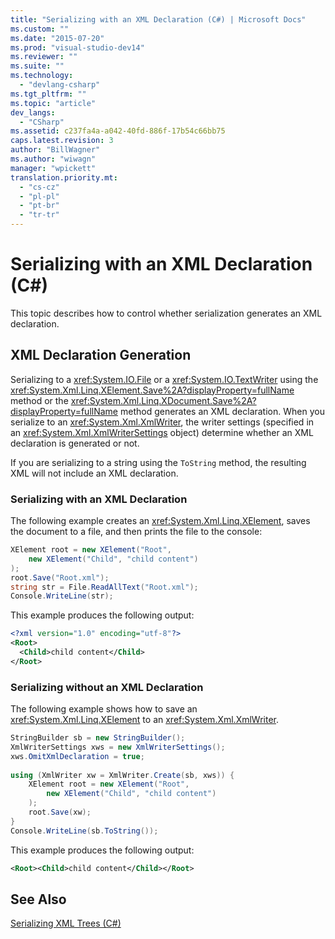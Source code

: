 ```yaml
---
title: "Serializing with an XML Declaration (C#) | Microsoft Docs"
ms.custom: ""
ms.date: "2015-07-20"
ms.prod: "visual-studio-dev14"
ms.reviewer: ""
ms.suite: ""
ms.technology: 
  - "devlang-csharp"
ms.tgt_pltfrm: ""
ms.topic: "article"
dev_langs: 
  - "CSharp"
ms.assetid: c237fa4a-a042-40fd-886f-17b54c66bb75
caps.latest.revision: 3
author: "BillWagner"
ms.author: "wiwagn"
manager: "wpickett"
translation.priority.mt: 
  - "cs-cz"
  - "pl-pl"
  - "pt-br"
  - "tr-tr"
---
```

# Serializing with an XML Declaration (C#)
This topic describes how to control whether serialization generates an XML declaration.  
  
## XML Declaration Generation  
 Serializing to a <xref:System.IO.File> or a <xref:System.IO.TextWriter> using the <xref:System.Xml.Linq.XElement.Save%2A?displayProperty=fullName> method or the <xref:System.Xml.Linq.XDocument.Save%2A?displayProperty=fullName> method generates an XML declaration. When you serialize to an <xref:System.Xml.XmlWriter>, the writer settings (specified in an <xref:System.Xml.XmlWriterSettings> object) determine whether an XML declaration is generated or not.  
  
 If you are serializing to a string using the `ToString` method, the resulting XML will not include an XML declaration.  
  
### Serializing with an XML Declaration  
 The following example creates an <xref:System.Xml.Linq.XElement>, saves the document to a file, and then prints the file to the console:  
  
```c#  
XElement root = new XElement("Root",  
    new XElement("Child", "child content")  
);  
root.Save("Root.xml");  
string str = File.ReadAllText("Root.xml");  
Console.WriteLine(str);  
```  
  
 This example produces the following output:  
  
```xml  
<?xml version="1.0" encoding="utf-8"?>  
<Root>  
  <Child>child content</Child>  
</Root>  
```  
  
### Serializing without an XML Declaration  
 The following example shows how to save an <xref:System.Xml.Linq.XElement> to an <xref:System.Xml.XmlWriter>.  
  
```c#  
StringBuilder sb = new StringBuilder();  
XmlWriterSettings xws = new XmlWriterSettings();  
xws.OmitXmlDeclaration = true;  
  
using (XmlWriter xw = XmlWriter.Create(sb, xws)) {  
    XElement root = new XElement("Root",  
        new XElement("Child", "child content")  
    );  
    root.Save(xw);  
}  
Console.WriteLine(sb.ToString());  
```  
  
 This example produces the following output:  
  
```xml  
<Root><Child>child content</Child></Root>  
```  
  
## See Also  
 [Serializing XML Trees (C#)](../../../../csharp/programming-guide/concepts/linq/serializing-xml-trees.md)